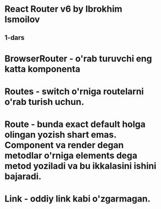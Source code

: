 # React Router v6 by Ibrokhim Ismoilov

## 1-dars

# BrowserRouter - o'rab turuvchi eng katta komponenta

# Routes - switch o'rniga routelarni o'rab turish uchun.

# Route - bunda exact default holga olingan yozish shart emas. Component va render degan metodlar o'rniga elements dega metod yoziladi va bu ikkalasini ishini bajaradi.

# Link - oddiy link kabi o'zgarmagan.
